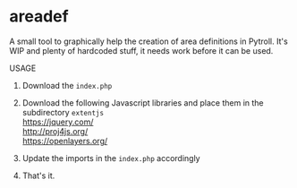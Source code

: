# areadef
A small tool to graphically help the creation of area definitions in Pytroll. It's WIP and plenty of hardcoded stuff, it needs work before it can be used.

USAGE
1) Download the `index.php`

2) Download the following Javascript libraries and place them in the subdirectory `extentjs`<br/>
   https://jquery.com/<br/>
   http://proj4js.org/<br/>
   https://openlayers.org/<br/>
   
3) Update the imports in the `index.php` accordingly

4) That's it.
